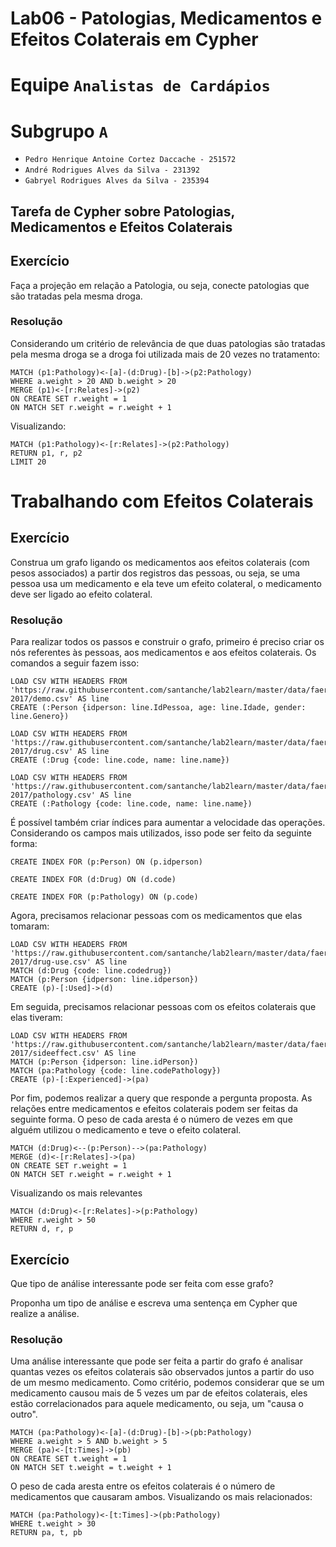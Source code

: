 
# Lab06 - Patologias, Medicamentos e Efeitos Colaterais em Cypher

# Equipe `Analistas de Cardápios`

# Subgrupo `A`
* `Pedro Henrique Antoine Cortez Daccache - 251572`
* `André Rodrigues Alves da Silva - 231392`
* `Gabryel Rodrigues Alves da Silva - 235394`

## Tarefa de Cypher sobre Patologias, Medicamentos e Efeitos Colaterais

## Exercício

Faça a projeção em relação a Patologia, ou seja, conecte patologias que são tratadas pela mesma droga.

### Resolução
Considerando um critério de relevância de que duas patologias são tratadas pela mesma droga se a droga foi utilizada mais de 20 vezes no tratamento:
~~~cypher
MATCH (p1:Pathology)<-[a]-(d:Drug)-[b]->(p2:Pathology)
WHERE a.weight > 20 AND b.weight > 20
MERGE (p1)<-[r:Relates]->(p2)
ON CREATE SET r.weight = 1
ON MATCH SET r.weight = r.weight + 1
~~~
Visualizando:
~~~cypher
MATCH (p1:Pathology)<-[r:Relates]->(p2:Pathology)
RETURN p1, r, p2
LIMIT 20
~~~

# Trabalhando com Efeitos Colaterais

## Exercício

Construa um grafo ligando os medicamentos aos efeitos colaterais (com pesos associados) a partir dos registros das pessoas, ou seja, se uma pessoa usa um medicamento e ela teve um efeito colateral, o medicamento deve ser ligado ao efeito colateral.

### Resolução
Para realizar todos os passos e construir o grafo, primeiro é preciso criar os nós referentes às pessoas, aos medicamentos e aos efeitos colaterais. Os comandos a seguir fazem isso:
~~~cypher
LOAD CSV WITH HEADERS FROM 'https://raw.githubusercontent.com/santanche/lab2learn/master/data/faers-2017/demo.csv' AS line
CREATE (:Person {idperson: line.IdPessoa, age: line.Idade, gender: line.Genero})
~~~
~~~cypher
LOAD CSV WITH HEADERS FROM 'https://raw.githubusercontent.com/santanche/lab2learn/master/data/faers-2017/drug.csv' AS line
CREATE (:Drug {code: line.code, name: line.name})
~~~
~~~cypher
LOAD CSV WITH HEADERS FROM 'https://raw.githubusercontent.com/santanche/lab2learn/master/data/faers-2017/pathology.csv' AS line
CREATE (:Pathology {code: line.code, name: line.name})
~~~
É possível também criar índices para aumentar a velocidade das operações. Considerando os campos mais utilizados,  isso pode ser feito da seguinte forma:
~~~cypher
CREATE INDEX FOR (p:Person) ON (p.idperson)
~~~
~~~cypher
CREATE INDEX FOR (d:Drug) ON (d.code)
~~~
~~~cypher
CREATE INDEX FOR (p:Pathology) ON (p.code)
~~~

Agora, precisamos relacionar pessoas com os medicamentos que elas tomaram:
~~~cypher
LOAD CSV WITH HEADERS FROM 'https://raw.githubusercontent.com/santanche/lab2learn/master/data/faers-2017/drug-use.csv' AS line
MATCH (d:Drug {code: line.codedrug})
MATCH (p:Person {idperson: line.idperson})
CREATE (p)-[:Used]->(d)
~~~

Em seguida, precisamos relacionar pessoas com os efeitos colaterais que elas tiveram:
~~~cypher
LOAD CSV WITH HEADERS FROM 'https://raw.githubusercontent.com/santanche/lab2learn/master/data/faers-2017/sideeffect.csv' AS line
MATCH (p:Person {idperson: line.idPerson})
MATCH (pa:Pathology {code: line.codePathology})
CREATE (p)-[:Experienced]->(pa)
~~~

Por fim, podemos realizar a query que responde a pergunta proposta. As relações entre medicamentos e efeitos colaterais podem ser feitas da seguinte forma. O peso de cada aresta é o número de vezes em que alguém utilizou o medicamento e teve o efeito colateral.
~~~cypher
MATCH (d:Drug)<--(p:Person)-->(pa:Pathology)
MERGE (d)<-[r:Relates]->(pa)
ON CREATE SET r.weight = 1
ON MATCH SET r.weight = r.weight + 1
~~~

Visualizando os mais relevantes
~~~cypher
MATCH (d:Drug)<-[r:Relates]->(p:Pathology)
WHERE r.weight > 50
RETURN d, r, p
~~~

## Exercício

Que tipo de análise interessante pode ser feita com esse grafo?

Proponha um tipo de análise e escreva uma sentença em Cypher que realize a análise.

### Resolução
Uma análise interessante que pode ser feita a partir do grafo é analisar quantas vezes os efeitos colaterais são observados juntos a partir do uso de um mesmo medicamento. Como critério, podemos considerar que se um medicamento causou mais de 5 vezes um par de efeitos colaterais, eles estão correlacionados para aquele medicamento, ou seja, um "causa o outro".
~~~cypher
MATCH (pa:Pathology)<-[a]-(d:Drug)-[b]->(pb:Pathology)
WHERE a.weight > 5 AND b.weight > 5
MERGE (pa)<-[t:Times]->(pb)
ON CREATE SET t.weight = 1
ON MATCH SET t.weight = t.weight + 1
~~~
O peso de cada aresta entre os efeitos colaterais é o número de medicamentos que causaram ambos. Visualizando os mais relacionados:
~~~cypher
MATCH (pa:Pathology)<-[t:Times]->(pb:Pathology)
WHERE t.weight > 30
RETURN pa, t, pb
~~~
